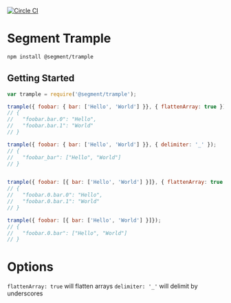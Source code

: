 [![Circle CI](https://circleci.com/gh/segmentio/trample.svg?style=shield&circle-token=dcc15a55a9b4b198cd0760607edf184ea1d3d7b5)](https://circleci.com/gh/segmentio/trample)
# Segment Trample

```bash
npm install @segment/trample
```

## Getting Started


```js
var trample = require('@segment/trample');

trample({ foobar: { bar: ['Hello', 'World'] }}, { flattenArray: true });
// {
//   "foobar.bar.0": "Hello",
//   "foobar.bar.1": "World"
// }

trample({ foobar: { bar: ['Hello', 'World'] }}, { delimiter: '_' });
// {
//   "foobar_bar": ["Hello", "World"]
// }


trample({ foobar: [{ bar: ['Hello', 'World'] }]}, { flattenArray: true });
// {
//   "foobar.0.bar.0": "Hello",
//   "foobar.0.bar.1": "World"
// }

trample({ foobar: [{ bar: ['Hello', 'World'] }]});
// {
//   "foobar.0.bar": ["Hello", "World"]
// }
```

# Options

`flattenArray: true` will flatten arrays
`delimiter: '_'` will delimit by underscores
